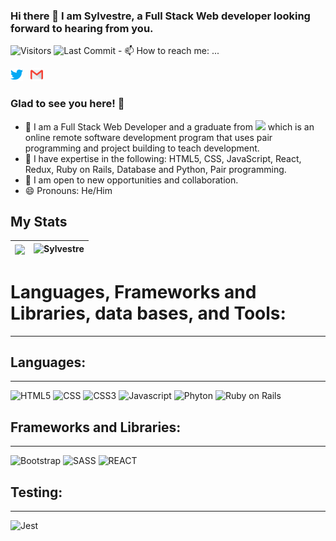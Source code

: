 ### Hi there 👋 I am Sylvestre, a Full Stack Web developer looking forward to hearing from you.
<img alt="Visitors" src="https://komarev.com/ghpvc/?username=pasytchangwa&style=flat&labelColor=black&logo=github&label=PROFILE+VIEWS&color=29bf12"/>
<img alt="Last Commit" src="https://img.shields.io/github/last-commit/pasytchangwa/pasytchangwa?logo=markdown&label=LAST+UPDATE&color=29bf12&style=flat">
- 📫 How to reach me: ...

<p align="start">
  <a href="https://twitter.com/Sylvest10415595"><img src="https://raw.githubusercontent.com/sergiomauz/sergiomauz/master/img/twitter.svg" alt="twitter logo" height="20"></a>&nbsp;&nbsp;
  <a href="mailto:pasytchangwa@gmail.com"><img src="https://raw.githubusercontent.com/sergiomauz/sergiomauz/master/img/gmail.svg" alt="gmail logo" height="20"></a>&nbsp;&nbsp;

### Glad to see you here! 🤩 &nbsp;

- 🔭 I am a Full Stack Web Developer and a graduate from ![](https://img.shields.io/badge/Microverse-blueviolet) which is an online remote software development program that uses pair programming and project building to teach development.
- 🌱 I have expertise in the following: HTML5, CSS, JavaScript, React, Redux, Ruby on Rails, Database and Python, Pair programming.
- 👯 I am open to new opportunities and collaboration.
- 😄 Pronouns: He/Him  

## My Stats

| <img align ="center" src="https://github-readme-stats.vercel.app/api/top-langs/?username=pasytchangwa" /> | <img src="https://github-readme-stats.vercel.app/api?username=pasytchangwa&show_icons=true&theme=merko" alt="Sylvestre" /> |
| ------------------------------------------------------------------------------------------------------ | ------------------------------------------------------------------------------------------------------------- |
# Languages, Frameworks and Libraries, data bases, and Tools:
---

## Languages:
---

![HTML5](https://img.shields.io/badge/HTML5-E34F26?style=for-the-badge&logo=html5&logoColor=white)
![CSS](https://img.shields.io/badge/CSS-239120?&style=for-the-badge&logo=css3&logoColor=white)
![CSS3](https://img.shields.io/badge/CSS3-1572B6?style=for-the-badge&logo=css3&logoColor=white)
![Javascript](https://img.shields.io/badge/javascript-F7DF1E.svg?&style=for-the-badge&logo=html5&logoColor=white)
![Phyton](https://img.shields.io/badge/Python-14354C?style=for-the-badge&logo=python&logoColor=white)
![Ruby on Rails](https://img.shields.io/badge/Ruby-14354C?style=for-the-badge&logo=ruby-on-rails&logoColor=white)


## Frameworks and Libraries:
---
![Bootstrap](https://img.shields.io/badge/bootstrap%20-%23563D7C.svg?&style=for-the-badge&logo=bootstrap&logoColor=white)
![SASS](https://img.shields.io/badge/Sass-CC6699?style=for-the-badge&logo=sass&logoColor=white)
![REACT](https://img.shields.io/badge/React-CC6699?style=for-the-badge&logo=react&logoColor=white)

## Testing:
---
![Jest](https://img.shields.io/badge/Jest-C21325?style=for-the-badge&logo=jest&logoColor=white)

